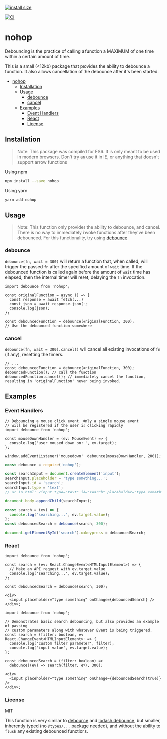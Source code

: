 [![install size](https://packagephobia.com/badge?p=nohop)](https://packagephobia.com/result?p=nohop)

[![CI](https://github.com/cdhawke/nohop/actions/workflows/ci.yml/badge.svg)](https://github.com/cdhawke/nohop/actions/workflows/ci.yml)

# nohop

Debouncing is the practice of calling a function a MAXIMUM of one time within a certain amount of time.

This is a small (<12kb) package that provides the ability to debounce a function. It also allows cancellation of the debounce after it's been started.

- [nohop](#nohop)
  - [Installation](#installation)
  - [Usage](#usage)
    - [debounce](#debounce)
    - [cancel](#cancel)
  - [Examples](#examples)
    - [Event Handlers](#event-handlers)
    - [React](#react)
    - [License](#license)

## Installation

> Note: This package was compiled for ES6. It is only meant to be used in modern browsers. Don't try an use it in IE, or anything that doesn't support arrow functions

Using npm

```sh
npm install --save nohop
```

Using yarn

```sh
yarn add nohop
```

## Usage

> Note: This function only provides the ability to debounce, and cancel. There is no way to immediately invoke functions after they've been debounced. For this functionality, try using [debounce](https://www.npmjs.com/package/debounce)

### debounce

`debounce(fn, wait = 300)` will return a function that, when called, will trigger the passed `fn` after the specified amount of `wait` time. If the debounced function is called again before the amount of `wait` time has elapsed, then the internal timer will reset, delaying the `fn` invocation.

```tsx
import debounce from 'nohop';

const originalFunction = async () => {
  const response = await fetch(...);
  const json = await response.json();
  console.log(json);
};

const debouncedFunction = debounce(originalFunction, 300);
// Use the debounced function somewhere
```

### cancel

`debounce(fn, wait = 300).cancel()` will cancel all existing invocations of `fn` (if any), resetting the timers.

```tsx
// ...
const debouncedFunction = debounce(originalFunction, 300);
debouncedFunction(); // call the function
debouncedFunction.cancel(); // immediately cancel the function, resulting in 'originalFunction' never being invoked.
```

## Examples

### Event Handlers

```tsx
// Debouncing a mouse click event. Only a single mouse event
// will be registered if the user is clicking rapidly
import debounce from 'nohop';

const mouseDownHandler = (ev: MouseEvent) => {
  console.log('user moused down on: ', ev.target);
};

window.addEventListener('mousedown', debounce(mouseDownHandler, 200));
```

```js
const debounce = require('nohop');

const searchInput = document.createElement('input');
searchInput.placeholder = 'type something...';
searchInput.id = 'search';
searchInput.type = 'text';
// or in html: <input type="text" id="search" placeholder="type something..." />

document.body.appendChild(searchInput);

const search = (ev) => {
  console.log('searching...', ev.target.value);
};
const debouncedSearch = debounce(search, 300);

document.getElementById('search').onkeypress = debouncedSearch;
```

### React

```tsx
import debounce from 'nohop';

const search = (ev: React.ChangeEvent<HTMLInputElement>) => {
  // Make an API request with ev.target.value
  console.log('searching...', ev.target.value);
};

const debouncedSearch = debounce(search, 300);

<div>
  <input placeholder="type something" onChange={debouncedSearch} />
</div>;
```

```tsx
import debounce from 'nohop';

// Demonstrates basic search debouncing, but also provides an example of passing
// custom parameters along with whatever Event is being triggered.
const search = (filter: boolean, ev: React.ChangeEvent<HTMLInputElement>) => {
  console.log('custom filter parameter', filter);
  console.log('input value', ev.target.value);
};

const debouncedSearch = (filter: boolean) =>
  debounce((ev) => search(filter, ev), 300);

<div>
  <input placeholder="type something" onChange={debouncedSearch(true)} />
</div>;
```

### License

MIT

This function is very similar to [debounce](https://www.npmjs.com/package/debounce) and [lodash.debounce](https://www.npmjs.com/package/lodash.debounce), but smaller, inherently typed (no `@types/...` package needed), and without the ability to `flush` any existing debounced functions.
